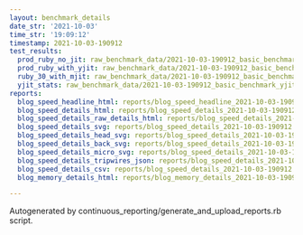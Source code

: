 ```yaml
---
layout: benchmark_details
date_str: '2021-10-03'
time_str: '19:09:12'
timestamp: 2021-10-03-190912
test_results:
  prod_ruby_no_jit: raw_benchmark_data/2021-10-03-190912_basic_benchmark_prod_ruby_no_jit.json
  prod_ruby_with_yjit: raw_benchmark_data/2021-10-03-190912_basic_benchmark_prod_ruby_with_yjit.json
  ruby_30_with_mjit: raw_benchmark_data/2021-10-03-190912_basic_benchmark_ruby_30_with_mjit.json
  yjit_stats: raw_benchmark_data/2021-10-03-190912_basic_benchmark_yjit_stats.json
reports:
  blog_speed_headline_html: reports/blog_speed_headline_2021-10-03-190912.html
  blog_speed_details_html: reports/blog_speed_details_2021-10-03-190912.html
  blog_speed_details_raw_details_html: reports/blog_speed_details_2021-10-03-190912.raw_details.html
  blog_speed_details_svg: reports/blog_speed_details_2021-10-03-190912.svg
  blog_speed_details_head_svg: reports/blog_speed_details_2021-10-03-190912.head.svg
  blog_speed_details_back_svg: reports/blog_speed_details_2021-10-03-190912.back.svg
  blog_speed_details_micro_svg: reports/blog_speed_details_2021-10-03-190912.micro.svg
  blog_speed_details_tripwires_json: reports/blog_speed_details_2021-10-03-190912.tripwires.json
  blog_speed_details_csv: reports/blog_speed_details_2021-10-03-190912.csv
  blog_memory_details_html: reports/blog_memory_details_2021-10-03-190912.html

---
```

Autogenerated by continuous_reporting/generate_and_upload_reports.rb script.
